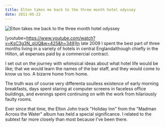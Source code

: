 ```yaml
---
title: Elton takes me back to the three month hotel odyssey
date: 2011-05-22
---
```


![Elton takes me back to the three month hotel odyssey](https://source.unsplash.com/2aFp6EWWs58/1600x900)

[youtube=https://www.youtube.com/watch?v=KsC3g3N_qUQ&w=425&h=349]In late 2009 I spent the best part of three months living in a variety of hotels in central Englandalthough chiefly in the Hilton, all expenses paid by a commercial contract.

I set out on the journey with whimsical ideas about what hotel life would be like; that we would learn the names of the bar staff, and they would come to know us too. A bizarre home from home.

The truth was of course very differenta soulless existence of early morning breakfasts, days spent staring at computer screens in faceless office buildings, and evenings spent continuing on with the work from hilariously faulty rooms.

Ever since that time, the Elton John track "Holiday Inn" from the "Madman Across the Water" album has held a special significance. I related to the subtext far more closely than most because I've been there.